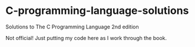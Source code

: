 # C-programming-language-solutions
Solutions to The C Programming Language 2nd edition

Not official! Just putting my code here as I work through the book.

